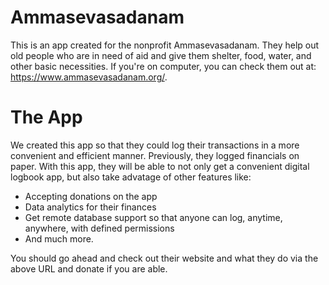 # Ammasevasadanam
This is an app created for the nonprofit Ammasevasadanam.
They help out old people who are in need of aid and give them shelter, food, water, and other basic necessities.
If you're on computer, you can check them out at: https://www.ammasevasadanam.org/.

# The App
We created this app so that they could log their transactions in a more convenient and efficient manner.
Previously, they logged financials on paper.
With this app, they will be able to not only get a convenient digital logbook app, but also take advatage of other features like:
* Accepting donations on the app
* Data analytics for their finances
* Get remote database support so that anyone can log, anytime, anywhere, with defined permissions
* And much more.

 You should go ahead and check out their website and what they do via the above URL and donate if you are able.
